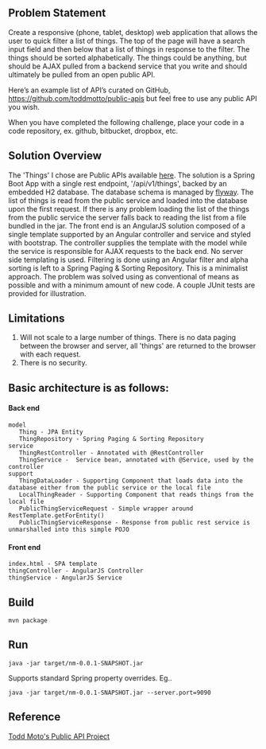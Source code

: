 ## Problem Statement
Create a responsive (phone, tablet, desktop) web application that allows the user to quick filter a list of things.
The top of the page will have a search input field and then below that a list of things in response to the filter.
The things should be sorted alphabetically. The things could be anything, but should be AJAX pulled from a backend
service that you write and should ultimately be pulled from an open public API.

Here’s an example list of API’s curated on GitHub, https://github.com/toddmotto/public-apis but feel free to use any
public API you wish.

When you have completed the following challenge, place your code in a code repository, ex. github, bitbucket,
dropbox, etc.

## Solution Overview
The 'Things' I chose are Public APIs available [here](https://api.publicapis.org/entries). The solution is a Spring Boot
App with a single rest endpoint, '/api/v1/things', backed by an embedded H2 database. The database schema is managed by
[flyway](https://flywaydb.org/). The list of things is read from the public service and loaded into the database upon the
first request. If there is any problem loading the list of the things from the public service the server falls back to
reading the list from a file bundled in the jar. The front end is an AngularJS solution composed of a single template 
supported by an Angular controller and service and styled with bootstrap. The controller supplies the template with the 
model while the service is responsible for AJAX requests to the back end. No server side templating is used. Filtering
is done using an Angular filter and alpha sorting is left to a Spring Paging & Sorting Repository. This is a minimalist 
approach. The problem was solved using as conventional of means as possible and with a minimum amount of new code. A 
couple JUnit tests are provided for illustration.

## Limitations
1. Will not scale to a large number of things. There is no data paging between the browser and server, all 'things' are
   returned to the browser with each request.
2. There is no security.

## Basic architecture is as follows:

#### Back end
````
model
   Thing - JPA Entity
   ThingRepository - Spring Paging & Sorting Repository
service
   ThingRestController - Annotated with @RestController
   ThingService -  Service bean, annotated with @Service, used by the controller
support
   ThingDataLoader - Supporting Component that loads data into the database either from the public service or the local file
   LocalThingReader - Supporting Component that reads things from the local file
   PublicThingServiceRequest - Simple wrapper around RestTemplate.getForEntity()
   PublicThingServiceResponse - Response from public rest service is unmarshalled into this simple POJO
````

#### Front end
````
index.html - SPA template
thingController - AngularJS Controller
thingService - AngularJS Service
````

## Build
````
mvn package
````

## Run
````
java -jar target/nm-0.0.1-SNAPSHOT.jar
````

Supports standard Spring property overrides. Eg..
````
java -jar target/nm-0.0.1-SNAPSHOT.jar --server.port=9090
````

## Reference
[Todd Moto's Public API Project](https://github.com/toddmotto/public-apis)
